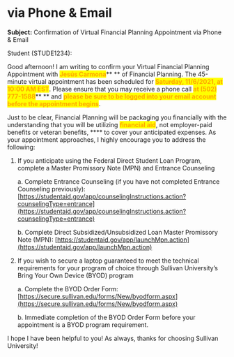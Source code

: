 # via Phone & Email

**Subject:** Confirmation of Virtual Financial Planning Appointment via Phone & Email

Student (STUDE1234):

Good afternoon!  I am writing to confirm your Virtual Financial Planning Appointment with <mark style="color:orange;">**Jesús Carmona**</mark>** ** of Financial Planning.  The 45-minute virtual appointment has been scheduled for <mark style="color:orange;">**Saturday, 11/6/2021, at 10:00 AM EST**</mark>.  Please ensure that you may receive a phone call <mark style="color:orange;">**at (502) 777-1588**</mark>** ** and <mark style="color:orange;">**please be sure to be logged into your email account before the appointment begins**</mark>.

Just to be clear, Financial Planning will be packaging you financially with the understanding that you will be utilizing <mark style="color:orange;">**financial aid**</mark>, not employer-paid benefits or veteran benefits, **** to cover your anticipated expenses.  As your appointment approaches, I highly encourage you to address the following:

1.  If you anticipate using the Federal Direct Student Loan Program, complete a Master Promissory Note (MPN) and Entrance Counseling

    a. Complete Entrance Counseling (if you have not completed Entrance Counseling previously): [https://studentaid.gov/app/counselingInstructions.action?counselingType=entrance](https://studentaid.gov/app/counselingInstructions.action?counselingType=entrance)

    b. Complete Direct Subsidized/Unsubsidized Loan Master Promissory Note (MPN): [https://studentaid.gov/app/launchMpn.action](https://studentaid.gov/app/launchMpn.action)
2.  If you wish to secure a laptop guaranteed to meet the technical requirements for your program of choice through Sullivan University’s Bring Your Own Device (BYOD) program

    a. Complete the BYOD Order Form: [https://secure.sullivan.edu/forms/New/byodform.aspx](https://secure.sullivan.edu/forms/New/byodform.aspx)

    b. Immediate completion of the BYOD Order Form before your appointment is a BYOD program requirement.

I hope I have been helpful to you!  As always, thanks for choosing Sullivan University!

